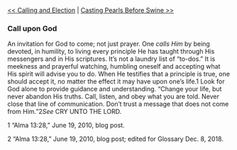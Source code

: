 [<< Calling and Election](Calling%20and%20Election.md)  |  [Casting Pearls Before Swine >>](Casting%20Pearls%20Before%20Swine.md)

### Call upon God
An invitation for God to come; not just prayer. One *calls Him* by being devoted, in humility, to living every principle He has taught through His messengers and in His scriptures. It’s not a laundry list of “to-dos.” It is meekness and prayerful watching, humbling oneself and accepting what His spirit will advise you to do. When He testifies that a principle is true, one should accept it, no matter the effect it may have upon one’s life.1 Look for God alone to provide guidance and understanding. “Change your life, but never abandon His truths. Call, listen, and obey what you are told. Never close that line of communication. Don’t trust a message that does not come from Him.”2*See* CRY UNTO THE LORD.



1 “Alma 13:28,” June 19, 2010, blog post.


2 “Alma 13:28,” June 19, 2010, blog post; edited for Glossary Dec. 8, 2018.